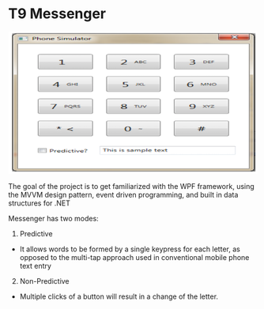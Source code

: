 # T9 Messenger

![T9](https://github.com/ck4957/T9-Messenger/blob/master/T9.png)

The goal of the project is to get familiarized with the WPF framework, using the MVVM design pattern, event driven
programming, and built in data structures for .NET

Messenger has two modes:
1. Predictive
- It allows words to be formed by a single keypress for each letter, as opposed to the multi-tap approach used in conventional mobile phone text entry

2. Non-Predictive
- Multiple clicks of a button will result in a change of the letter.
